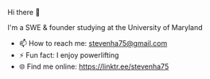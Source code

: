 Hi there 👋 

I'm a SWE & founder studying at the University of Maryland
- 📫 How to reach me: stevenha75@gmail.com
- ⚡ Fun fact: I enjoy powerlifting
- 🌐 Find me online: https://linktr.ee/stevenha75
